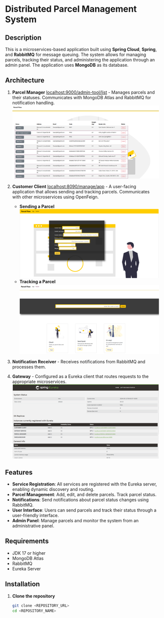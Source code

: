 # Distributed Parcel Management System

## Description

This is a microservices-based application built using **Spring Cloud**, **Spring**, and **RabbitMQ** for message queuing. The system allows for managing parcels, tracking their status, and administering the application through an admin panel. The application uses **MongoDB** as its database.

## Architecture

1. **Parcel Manager** [localhost:9000/admin-tool/list](http://localhost:9000/admin-tool/list) - Manages parcels and their statuses. Communicates with MongoDB Atlas and RabbitMQ for notification handling.
   ![Parcel Manager Admin Panel](https://github.com/amadejsky/Resources/blob/main/Mockup/parcelManagerAdminPanel.png)

2. **Customer Client** [localhost:8090/manage/app](http://localhost:8090/manage/app) - A user-facing application that allows sending and tracking parcels. Communicates with other microservices using OpenFeign.
   - **Sending a Parcel**
     ![Parcel Manager Send Parcel](https://github.com/amadejsky/Resources/blob/main/Mockup/parcelManagerSendParcel.png)
   - **Tracking a Parcel**
     ![Parcel Manager Track](https://github.com/amadejsky/Resources/blob/main/Mockup/parcelManagerTrack.png)

3. **Notification Receiver** - Receives notifications from RabbitMQ and processes them.

4. **Gateway** - Configured as a Eureka client that routes requests to the appropriate microservices.
   ![Eureka and Spring Cloud](https://github.com/amadejsky/Resources/blob/main/Mockup/parcelManagerEurekaSpringCloud.png)

## Features

- **Service Registration**: All services are registered with the Eureka server, enabling dynamic discovery and routing.
- **Parcel Management**: Add, edit, and delete parcels. Track parcel status.
- **Notifications**: Send notifications about parcel status changes using RabbitMQ.
- **User Interface**: Users can send parcels and track their status through a user-friendly interface.
- **Admin Panel**: Manage parcels and monitor the system from an administrative panel.

## Requirements

- JDK 17 or higher
- MongoDB Atlas
- RabbitMQ
- Eureka Server

## Installation

1. **Clone the repository**

   ```bash
   git clone <REPOSITORY_URL>
   cd <REPOSITORY_NAME>
